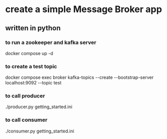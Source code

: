 # create a simple Message Broker app 
## written in python


### to run a zookeeper and kafka server

docker compose up -d

### to create a test topic
docker compose exec broker kafka-topics --create --bootstrap-server localhost:9092 --topic test

### to call producer
./producer.py getting_started.ini

### to call consumer
./consumer.py getting_started.ini

